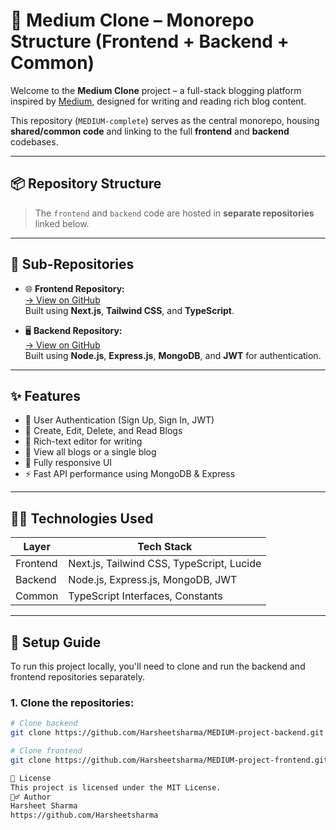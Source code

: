 # 📰 Medium Clone – Monorepo Structure (Frontend + Backend + Common)

Welcome to the **Medium Clone** project – a full-stack blogging platform inspired by [Medium](https://medium.com), designed for writing and reading rich blog content.

This repository (`MEDIUM-complete`) serves as the central monorepo, housing **shared/common code** and linking to the full **frontend** and **backend** codebases.

---

## 📦 Repository Structure

> The `frontend` and `backend` code are hosted in **separate repositories** linked below.

---

## 🔗 Sub-Repositories

- 🌐 **Frontend Repository:**  
  [→ View on GitHub](https://github.com/Harsheetsharma/MEDIUM-project-frontend)  
  Built using **Next.js**, **Tailwind CSS**, and **TypeScript**.

- 🖥️ **Backend Repository:**  
  [→ View on GitHub](https://github.com/Harsheetsharma/MEDIUM-project-backend)  
  Built using **Node.js**, **Express.js**, **MongoDB**, and **JWT** for authentication.

---

## ✨ Features

- 🔐 User Authentication (Sign Up, Sign In, JWT)
- 📝 Create, Edit, Delete, and Read Blogs
- 🧠 Rich-text editor for writing
- 📖 View all blogs or a single blog
- 📱 Fully responsive UI
- ⚡ Fast API performance using MongoDB & Express

---

## 🧑‍💻 Technologies Used

| Layer     | Tech Stack                               |
|-----------|-------------------------------------------|
| Frontend  | Next.js, Tailwind CSS, TypeScript, Lucide |
| Backend   | Node.js, Express.js, MongoDB, JWT         |
| Common    | TypeScript Interfaces, Constants          |

---

## 📂 Setup Guide

To run this project locally, you'll need to clone and run the backend and frontend repositories separately.

### 1. Clone the repositories:

```bash
# Clone backend
git clone https://github.com/Harsheetsharma/MEDIUM-project-backend.git

# Clone frontend
git clone https://github.com/Harsheetsharma/MEDIUM-project-frontend.git

🧾 License
This project is licensed under the MIT License.
🙋‍♂️ Author
Harsheet Sharma
https://github.com/Harsheetsharma

